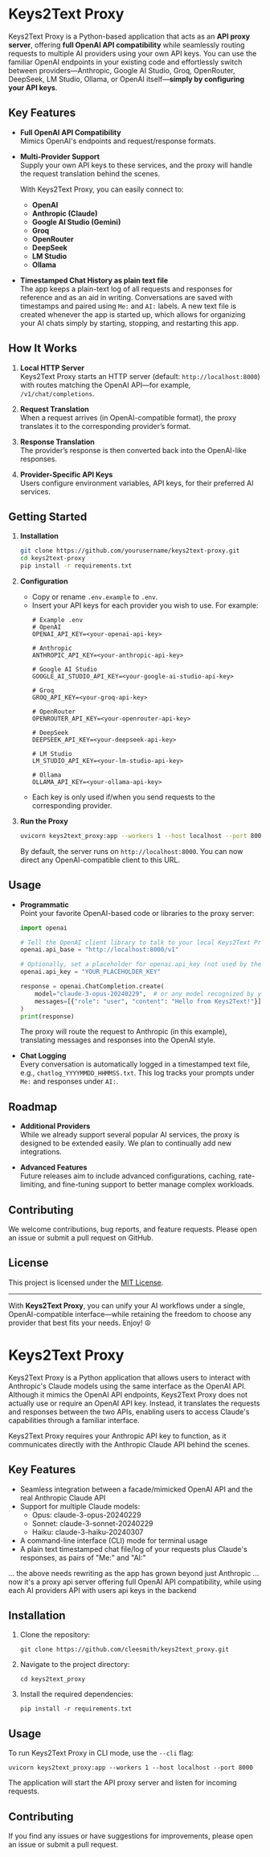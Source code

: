 # Keys2Text Proxy

Keys2Text Proxy is a Python-based application that acts as an **API proxy server**, 
offering **full OpenAI API compatibility** while seamlessly routing requests to multiple 
AI providers using your own API keys. You can use the familiar OpenAI endpoints in your 
existing code and effortlessly switch between providers—Anthropic, Google AI Studio, Groq, 
OpenRouter, DeepSeek, LM Studio, Ollama, or OpenAI itself—**simply by configuring your API keys**.

## Key Features

- **Full OpenAI API Compatibility**  
  Mimics OpenAI's endpoints and request/response formats.

- **Multi-Provider Support**  
   Supply your own API keys to these services, and the proxy will handle 
   the request translation behind the scenes.

  With Keys2Text Proxy, you can easily connect to:
  - **OpenAI**  
  - **Anthropic (Claude)**  
  - **Google AI Studio (Gemini)**  
  - **Groq**  
  - **OpenRouter**  
  - **DeepSeek**  
  - **LM Studio**  
  - **Ollama**


- **Timestamped Chat History as plain text file**  
  The app keeps a plain-text log of all requests and responses for reference and as an aid in writing.
  Conversations are saved with timestamps and paired using `Me:` and `AI:` labels.
  A new text file is created whenever the app is started up, which allows for organizing 
  your AI chats simply by starting, stopping, and restarting this app.

## How It Works

1. **Local HTTP Server**  
   Keys2Text Proxy starts an HTTP server (default: `http://localhost:8000`) with routes matching 
   the OpenAI API—for example, `/v1/chat/completions`.

2. **Request Translation**  
   When a request arrives (in OpenAI-compatible format), the proxy translates it to 
   the corresponding provider’s format.

3. **Response Translation**  
   The provider’s response is then converted back into the OpenAI-like responses.

4. **Provider-Specific API Keys**  
   Users configure environment variables, API keys, for their preferred AI services. 

## Getting Started

1. **Installation**  
   ```bash
   git clone https://github.com/yourusername/keys2text-proxy.git
   cd keys2text-proxy
   pip install -r requirements.txt
   ```

2. **Configuration**  
   - Copy or rename `.env.example` to `.env`.
   - Insert your API keys for each provider you wish to use. For example:
     ```plaintext
     # Example .env
     # OpenAI
     OPENAI_API_KEY=<your-openai-api-key>
     
     # Anthropic
     ANTHROPIC_API_KEY=<your-anthropic-api-key>
     
     # Google AI Studio
     GOOGLE_AI_STUDIO_API_KEY=<your-google-ai-studio-api-key>
     
     # Groq
     GROQ_API_KEY=<your-groq-api-key>
     
     # OpenRouter
     OPENROUTER_API_KEY=<your-openrouter-api-key>
     
     # DeepSeek
     DEEPSEEK_API_KEY=<your-deepseek-api-key>
     
     # LM Studio
     LM_STUDIO_API_KEY=<your-lm-studio-api-key>
     
     # Ollama
     OLLAMA_API_KEY=<your-ollama-api-key>
     ```
   - Each key is only used if/when you send requests to the corresponding provider.

3. **Run the Proxy**  
   ```bash
   uvicorn keys2text_proxy:app --workers 1 --host localhost --port 8000
   ```
   By default, the server runs on `http://localhost:8000`. 
   You can now direct any OpenAI-compatible client to this URL.


## Usage

- **Programmatic**  
  Point your favorite OpenAI-based code or libraries to the proxy server:
  ```python
  import openai
  
  # Tell the OpenAI client library to talk to your local Keys2Text Proxy
  openai.api_base = "http://localhost:8000/v1"
  
  # Optionally, set a placeholder for openai.api_key (not used by the proxy):
  openai.api_key = "YOUR_PLACEHOLDER_KEY"
  
  response = openai.ChatCompletion.create(
      model="claude-3-opus-20240229",  # or any model recognized by your chosen provider
      messages=[{"role": "user", "content": "Hello from Keys2Text!"}]
  )
  print(response)
  ```
  The proxy will route the request to Anthropic (in this example), translating messages and responses into the OpenAI style.

- **Chat Logging**  
  Every conversation is automatically logged in a timestamped text file, e.g., `chatlog_YYYYMMDD_HHMMSS.txt`. This log tracks your prompts under `Me:` and responses under `AI:`.

## Roadmap

- **Additional Providers**  
  While we already support several popular AI services, the proxy is designed to be extended easily. We plan to continually add new integrations.

- **Advanced Features**  
  Future releases aim to include advanced configurations, caching, rate-limiting, and fine-tuning support to better manage complex workloads.

## Contributing

We welcome contributions, bug reports, and feature requests. 
Please open an issue or submit a pull request on GitHub.

## License

This project is licensed under the [MIT License](LICENSE).

---

With **Keys2Text Proxy**, you can unify your AI workflows under a single, OpenAI-compatible interface—while retaining the freedom to choose any provider that best fits your needs. 
Enjoy! ☮️










# Keys2Text Proxy

Keys2Text Proxy is a Python application that allows users to interact with Anthropic's 
Claude models using the same interface as the OpenAI API. Although it mimics 
the OpenAI API endpoints, Keys2Text Proxy does not actually use or require an OpenAI 
API key. Instead, it translates the requests and responses between the two APIs, 
enabling users to access Claude's capabilities through a familiar interface.

Keys2Text Proxy requires your Anthropic API key to function, as it communicates 
directly with the Anthropic Claude API behind the scenes.

## Key Features

- Seamless integration between a facade/mimicked OpenAI API and the real Anthropic Claude API
- Support for multiple Claude models:
  - Opus: claude-3-opus-20240229
  - Sonnet: claude-3-sonnet-20240229
  - Haiku: claude-3-haiku-20240307
- A command-line interface (CLI) mode for terminal usage
- A plain text timestamped chat file/log of your requests plus Claude's responses, as pairs of "Me:" and "AI:"

... the above needs rewriting as the app has grown beyond just Anthropic
... now it's a proxy api server offering full OpenAI API compatibility, while using 
each AI providers API with users api keys in the backend

## Installation

1. Clone the repository:
   ```
   git clone https://github.com/cleesmith/keys2text_proxy.git
   ```

2. Navigate to the project directory:
   ```
   cd keys2text_proxy
   ```

3. Install the required dependencies:
   ```
   pip install -r requirements.txt
   ```

## Usage

To run Keys2Text Proxy in CLI mode, use the `--cli` flag:
```
uvicorn keys2text_proxy:app --workers 1 --host localhost --port 8000
```

The application will start the API proxy server and listen for incoming requests.


## Contributing

If you find any issues or have suggestions for improvements, please open an issue or submit a pull request.
